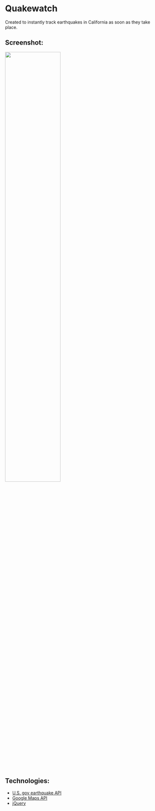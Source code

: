 <h1>Quakewatch</h1>
<p>Created to instantly track earthquakes in California as soon as they take place.</p>
<h2>Screenshot:</h2>
<img src="https://i.imgur.com/kaJxwNc.png" height="60%" width="60%">
<h2>Technologies:</h2>
<ul>
  <li><a href="https://earthquake.usgs.gov/">U.S. gov earthquake API</a></li>
  <li><a href="https://developers.google.com/maps/">Google Maps API</a></li>
  <li><a href="https://jquery.com/">jQuery</a></li>
<ul>
